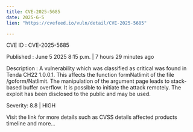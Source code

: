 ```yaml
---
title: CVE-2025-5685
date: 2025-6-5
lien: "https://cvefeed.io/vuln/detail/CVE-2025-5685"

---
```


CVE ID : CVE-2025-5685

Published :  June 5
2025
8:15 p.m. | 7 hours
29 minutes ago

Description : A vulnerability
which was classified as critical
was found in Tenda CH22 1.0.0.1. This affects the function formNatlimit of the file /goform/Natlimit. The manipulation of the argument page leads to stack-based buffer overflow. It is possible to initiate the attack remotely. The exploit has been disclosed to the public and may be used.

Severity: 8.8 | HIGH

Visit the link for more details
such as CVSS details
affected products
timeline
and more...
